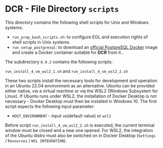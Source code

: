 # DCR - File Directory **`scripts`**

This directory contains the following shell scripts for Unix and Windows systems:

- `run_prep_bash_scripts.sh`: to configure EOL and execution rights of shell scripts in Unix systems.
- `run_setup_postgresql`: to download an [official PostgreSQL Docker](https://hub.docker.com/_/postgres) image and create a Docker container suitable for **DCR** from it..

The subdirectory `0.9.2` contains the following scripts:

`run_install_4_vm_wsl2_1.sh` and
`run_install_4_vm_wsl2_2.sh`

These two scripts install the necessary tools for development and operation in an Ubuntu 22.04 environment as an alternative.
Ubuntu can be provided either native, via a virtual machine or via the WSL2 (Windows Subsystem for Linux).
If Ubuntu runs under WSL2, the installation of Docker Desktop is not necessary - Docker Desktop must then be installed in Windows 10.
The first script expects the following input parameter:

- `HOST_ENVIRONMENT` - input `vm`(default value) or `wsl2`

Before script `run_install_4_vm_wsl2_2.sh` is executed, the current terminal window must be closed and a new one opened.
For WSL2, the integration of the Ubuntu distro must also be switched on in Docker Desktop (`Settings` / `Resources` / `WSL INTEGRATION`).  